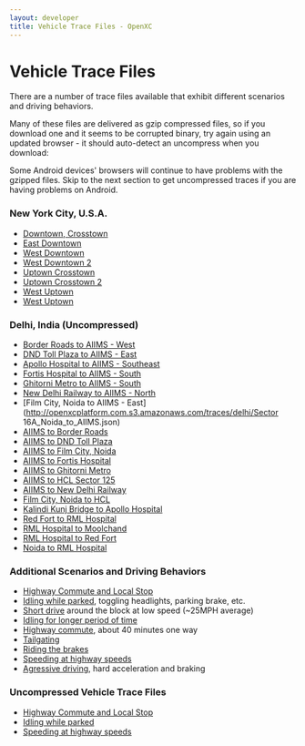 ```yaml
---
layout: developer
title: Vehicle Trace Files - OpenXC
---
```


<div class="page-header">
    <h1>Vehicle Trace Files</h1>
</div>

There are a number of trace files available that exhibit different scenarios and
driving behaviors.

Many of these files are delivered as gzip compressed files, so if you download 
one and it seems to be corrupted binary, try again using an updated browser - 
it should auto-detect an uncompress when you download:

<div class="alert alert-danger">
    Some Android devices' browsers will continue to have problems
    with the gzipped files.  Skip to the next section to get
    uncompressed traces if you are having problems on Android.
</div>

<div class="page-header">
    <h3 id="new-york-city">New York City, U.S.A.</h3>
</div>

* [Downtown, Crosstown](http://openxcplatform.com.s3.amazonaws.com/traces/nyc/downtown-crosstown.json)
* [East Downtown](http://openxcplatform.com.s3.amazonaws.com/traces/nyc/downtown-east.json)
* [West Downtown](http://openxcplatform.com.s3.amazonaws.com/traces/nyc/downtown-west2.json)
* [West Downtown 2](http://openxcplatform.com.s3.amazonaws.com/traces/nyc/downtown-west.json)
* [Uptown Crosstown](http://openxcplatform.com.s3.amazonaws.com/traces/nyc/uptown-crossdown.json)
* [Uptown Crosstown 2](http://openxcplatform.com.s3.amazonaws.com/traces/nyc/uptown-crosstown.json)
* [West Uptown ](http://openxcplatform.com.s3.amazonaws.com/traces/nyc/uptown-west2.json)
* [West Uptown](http://openxcplatform.com.s3.amazonaws.com/traces/nyc/uptown-west.json)

<div class="page-header">
    <h3 id="delhi">Delhi, India (Uncompressed)</h3>
</div>

* [Border Roads to AIIMS - West](http://openxcplatform.com.s3.amazonaws.com/traces/delhi/Border_Roads_Organisation_to_AIIMS.json)
* [DND Toll Plaza to AIIMS - East](http://openxcplatform.com.s3.amazonaws.com/traces/delhi/DND_Toll_Plaza_to_AIIMS.json)
* [Apollo Hospital to AIIMS - Southeast](http://openxcplatform.com.s3.amazonaws.com/traces/delhi/Apollo_Hospita_to_AIIMS.json)
* [Fortis Hospital to AIIMS - South](http://openxcplatform.com.s3.amazonaws.com/traces/delhi/Fortis_Hospital_to_AIIMS.json)
* [Ghitorni Metro to AIIMS - South](http://openxcplatform.com.s3.amazonaws.com/traces/delhi/Ghitorni_Metro_to_AIIMS.json)
* [New Delhi Railway to AIIMS - North](http://openxcplatform.com.s3.amazonaws.com/traces/delhi/New_Delhi_Railway_to_AIIMS.json)
* [Film City, Noida to AIIMS - East](http://openxcplatform.com.s3.amazonaws.com/traces/delhi/Sector 16A_Noida_to_AIIMS.json)
* [AIIMS to Border Roads](http://openxcplatform.com.s3.amazonaws.com/traces/delhi/AIIMS_to_Border_Roads_Organisation.json)
* [AIIMS to DND Toll Plaza](http://openxcplatform.com.s3.amazonaws.com/traces/delhi/AIIMS_to_DND_Toll.json)
* [AIIMS to Film City, Noida](http://openxcplatform.com.s3.amazonaws.com/traces/delhi/AIIMS_to_FilmCity_sec_16A_Noida.json)
* [AIIMS to Fortis Hospital](http://openxcplatform.com.s3.amazonaws.com/traces/delhi/AIIMS_to_Fortis_Hospital.json)
* [AIIMS to Ghitorni Metro](http://openxcplatform.com.s3.amazonaws.com/traces/delhi/AIIMS_to_Ghitorni_Metro.json)
* [AIIMS to HCL Sector 125](http://openxcplatform.com.s3.amazonaws.com/traces/delhi/AIIMS_to_HCL_Sector-125.json)
* [AIIMS to New Delhi Railway](http://openxcplatform.com.s3.amazonaws.com/traces/delhi/AIIMS_to_New_Delhi_Railway.json)
* [Film City, Noida to HCL](http://openxcplatform.com.s3.amazonaws.com/traces/delhi/FilmCity_Noida_to_HCL_sec_125_Noida.json)
* [Kalindi Kunj Bridge to Apollo Hospital](http://openxcplatform.com.s3.amazonaws.com/traces/delhi/Kalindi_Kunj_Bridge_to_Apollo_Hospital.json)
* [Red Fort to RML Hospital](http://openxcplatform.com.s3.amazonaws.com/traces/delhi/Red_Fort_to_RML_Hospital.json)
* [RML Hospital to Moolchand](http://openxcplatform.com.s3.amazonaws.com/traces/delhi/RML_Hospital_to_Moolchand.json)
* [RML Hospital to Red Fort](http://openxcplatform.com.s3.amazonaws.com/traces/delhi/RML_Hospital_to_Red_Fort.json)
* [Noida to RML Hospital](http://openxcplatform.com.s3.amazonaws.com/traces/delhi/Sector_125_Noida_to_RML_Hospital.json)

<div class="page-header">
    <h3 id="scenarios-and-behaviors">Additional Scenarios and Driving Behaviors</h3>
</div>

* [Highway Commute and Local Stop](http://openxcplatform.com.s3.amazonaws.com/traces/localwithgps.json)
* [Idling while parked][idling while parked], toggling headlights, parking brake, etc.
* [Short drive][short drive] around the block at low speed (~25MPH average)
* [Idling for longer period of time][idling2]
* [Highway commute][], about 40 minutes one way
* [Tailgating][]
* [Riding the brakes][]
* [Speeding at highway speeds][speeding]
* [Agressive driving][], hard acceleration and braking

<div class="page-header">
    <h3 id="uncompressed-traces">Uncompressed Vehicle Trace Files</h3>
</div>

* [Highway Commute and Local Stop](http://s3.amazonaws.com/openxcplatform.com/traces/localwithgps-uncompressed.json)
* [Idling while parked](http://s3.amazonaws.com/openxcplatform.com/traces/parked-uncompressed.json)
* [Speeding at highway speeds](http://s3.amazonaws.com/openxcplatform.com/traces/highway-speeding-uncompressed.json)


[short drive]: https://s3.amazonaws.com/openxcplatform.com/driving.json
[idling while parked]: https://s3.amazonaws.com/openxcplatform.com/parked.json
[idling2]: https://s3.amazonaws.com/openxcplatform.com/traces/idling.json
[Highway commute]: https://s3.amazonaws.com/openxcplatform.com/traces/commute.json
[Tailgating]: https://s3.amazonaws.com/openxcplatform.com/traces/tailgating.json
[Riding the brakes]: https://s3.amazonaws.com/openxcplatform.com/traces/riding-brakes.json
[speeding]: https://s3.amazonaws.com/openxcplatform.com/traces/highway-speeding.json
[Agressive driving]:https://s3.amazonaws.com/openxcplatform.com/traces/aggressive-driving.json
